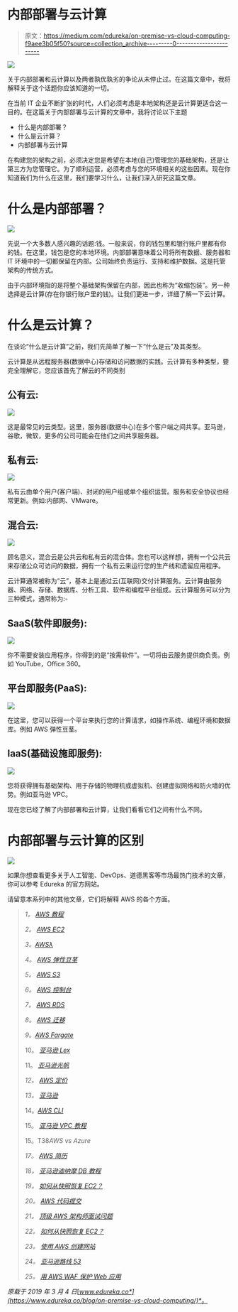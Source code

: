 # 内部部署与云计算

> 原文：<https://medium.com/edureka/on-premise-vs-cloud-computing-f9aee3b05f50?source=collection_archive---------0----------------------->

![](img/dc546ce8c794db6d3bf8767948e82949.png)

关于内部部署和云计算以及两者孰优孰劣的争论从未停止过。在这篇文章中，我将解释关于这个话题你应该知道的一切。

在当前 IT 企业不断扩张的时代，人们必须考虑是本地架构还是云计算更适合这一目的。在这篇关于内部部署与云计算的文章中，我将讨论以下主题

*   什么是内部部署？
*   什么是云计算？
*   内部部署与云计算

在构建您的架构之前，必须决定您是希望在本地(自己)管理您的基础架构，还是让第三方为您管理它。为了顺利运营，必须考虑与您的环境相关的这些因素。现在你知道我们为什么在这里，我们要学习什么，让我们深入研究这篇文章。

# 什么是内部部署？

![](img/58eaf65896691f4de1cf96d05d0de000.png)

先说一个大多数人感兴趣的话题:钱。一般来说，你的钱包里和银行账户里都有你的钱。在这里，钱包是您的本地环境。内部部署意味着公司将所有数据、服务器和 IT 环境中的一切都保留在内部。公司始终负责运行、支持和维护数据。这是托管架构的传统方式。

由于内部环境指的是将整个基础架构保留在内部，因此也称为“收缩包装”。另一种选择是云计算(存在你银行账户里的钱)。让我们更进一步，详细了解一下云计算。

# 什么是云计算？

在谈论“什么是云计算”之前，我们先简单了解一下“什么是云”及其类型。

云计算是从远程服务器(数据中心)存储和访问数据的实践。云计算有多种类型，要完全理解它，您应该首先了解云的不同类别

## **公有云:**

![](img/ce6c904b10a31d1b38bdbb13dd988f98.png)

这是最常见的云类型。这里，服务器(数据中心)在多个客户端之间共享。亚马逊，谷歌，微软，更多的公司可能会在他们之间共享服务器。

## **私有云:**

![](img/596afb709e8ecd696b4e0973140e042d.png)

私有云由单个用户(客户端)、封闭的用户组或单个组织运营。服务和安全协议也经常更新。例如:内部网、VMware。

## **混合云:**

![](img/6d241f73bbd1add7d081d33aa931c9f0.png)

顾名思义，混合云是公共云和私有云的混合体。您也可以这样想，拥有一个公共云来存储公众可访问的数据，拥有一个私有云来运行您的生产线和遗留应用程序。

云计算通常被称为“云”，基本上是通过云(互联网)交付计算服务。云计算由服务器、网络、存储、数据库、分析工具、软件和编程平台组成。云计算服务可以分为三种模式，通常称为:-

## **SaaS(软件即服务):**

![](img/a0760cc3bdc92661d4089991fb550171.png)

你不需要安装应用程序，你得到的是“按需软件”。一切将由云服务提供商负责。例如 YouTube，Office 360。

## **平台即服务(PaaS):**

![](img/7daf4249c1822c0ad9487ee19cb18b9d.png)

在这里，您可以获得一个平台来执行您的计算请求，如操作系统、编程环境和数据库。例如 AWS 弹性豆茎。

## **IaaS(基础设施即服务):**

![](img/4d16438e21b4d2e33da79eb17288ce32.png)

您将获得拥有基础架构、用于存储的物理机或虚拟机、创建虚拟网络和防火墙的优势。例如亚马逊 VPC。

现在您已经了解了内部部署和云计算，让我们看看它们之间有什么不同。

# 内部部署与云计算的区别

![](img/c15b1a66a80416ddbe2932dbeeeee76a.png)

如果你想查看更多关于人工智能、DevOps、道德黑客等市场最热门技术的文章，你可以参考 Edureka 的官方网站。

请留意本系列中的其他文章，它们将解释 AWS 的各个方面。

> *1。* [*AWS 教程*](/edureka/amazon-aws-tutorial-4af6fefa9941)
> 
> *2。* [*AWS EC2*](/edureka/aws-ec2-tutorial-16583cc7798e)
> 
> *3。*[*AWSλ*](/edureka/aws-lambda-tutorial-cadd47fbd39b)
> 
> *4。* [*AWS 弹性豆茎*](/edureka/aws-elastic-beanstalk-647ae1d35e2)
> 
> *5。* [*AWS S3*](/edureka/s3-aws-amazon-simple-storage-service-aa71c664b465)
> 
> *6。* [*AWS 控制台*](/edureka/aws-console-fd768626c7d4)
> 
> *7。* [*AWS RDS*](/edureka/rds-aws-tutorial-for-aws-solution-architects-eec7217774dd)
> 
> *8。* [*AWS 迁移*](/edureka/aws-migration-e701057f48fe)
> 
> *9。*[*AWS Fargate*](/edureka/aws-fargate-85a0e256cb03)
> 
> 10。 [*亚马逊 Lex*](/edureka/how-to-develop-a-chat-bot-using-amazon-lex-a570beac969e)
> 
> 11。 [*亚马逊光帆*](/edureka/amazon-lightsail-tutorial-c2ccc800c4b7)
> 
> *12。* [*AWS 定价*](/edureka/aws-pricing-91e1137280a9)
> 
> *13。* [*亚马逊*](/edureka/amazon-athena-tutorial-c7583053495f)
> 
> 14。[*AWS CLI*](/edureka/aws-cli-9614bf69292d)
> 
> 15。 [*亚马逊 VPC 教程*](/edureka/amazon-vpc-tutorial-45b7467bcf1d)
> 
> 15。T38*AWS vs Azure*
> 
> *17。* [*AWS 简历*](/edureka/aws-resume-7453d9477c74)
> 
> *18。* [*亚马逊迪纳摩 DB 教程*](/edureka/amazon-dynamodb-tutorial-74d032bde759)
> 
> *19。* [*如何从快照恢复 EC2？*](/edureka/restore-ec2-from-snapshot-ddf36f396a6e)
> 
> *20。* [*AWS 代码提交*](/edureka/aws-codecommit-31ef5a801fcf)
> 
> *21。* [*顶级 AWS 架构师面试问题*](/edureka/aws-architect-interview-questions-5bb705c6b660)
> 
> *22。* [*如何从快照恢复 EC2？*](/edureka/restore-ec2-from-snapshot-ddf36f396a6e)
> 
> *23。* [*使用 AWS 创建网站*](/edureka/create-websites-using-aws-1577a255ea36)
> 
> *24。* [*亚马逊路线 53*](/edureka/amazon-route-53-c22c470c22f1)
> 
> *25。* [*用 AWS WAF 保护 Web 应用*](/edureka/secure-web-applications-with-aws-waf-cf0a543fd0ab)

*原载于 2019 年 3 月 4 日*[*www.edureka.co*](https://www.edureka.co/blog/on-premise-vs-cloud-computing/)*。*